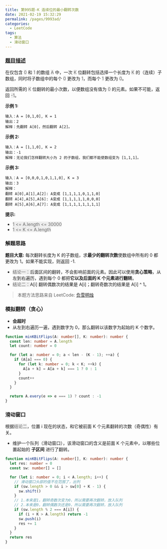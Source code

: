 ```yaml
---
title: 第995题-K 连续位的最小翻转次数
date: 2021-02-19 15:32:29
permalink: /pages/9993ad/
categories:
  - LeetCode
tags:
  - 算法
  - 滑动窗口
---
```


### [题目描述](https://leetcode-cn.com/problems/minimum-number-of-k-consecutive-bit-flips/)

在仅包含 <font style="background: #eee; color: #666;">0</font> 和 <font style="background: #eee; color: #666;">1</font> 的数组 <font style="background: #eee; color: #666;">A</font> 中，一次 <font style="background: #eee; color: #666;">K</font> 位翻转包括选择一个长度为 <font style="background: #eee; color: #666;">K</font> 的（连续）子数组，同时将子数组中的每个 <font style="background: #eee; color: #666;">0</font> 更改为 <font style="background: #eee; color: #666;">1</font>，而每个 <font style="background: #eee; color: #666;">1</font> 更改为 <font style="background: #eee; color: #666;">0</font>。

返回所需的 <font style="background: #eee; color: #666;">K</font> 位翻转的最小次数，以便数组没有值为 <font style="background: #eee; color: #666;">0</font> 的元素。如果不可能，返回 <font style="background: #eee; color: #666;">-1</font>。

<!-- more -->

**示例 1:**

```
输入：A = [0,1,0], K = 1
输出：2
解释：先翻转 A[0]，然后翻转 A[2]。
```

**示例 2:**

```
输入：A = [1,1,0], K = 2
输出：-1
解释：无论我们怎样翻转大小为 2 的子数组，我们都不能使数组变为 [1,1,1]。
```

**示例 3:**

```
输入：A = [0,0,0,1,0,1,1,0], K = 3
输出：3
解释：
翻转 A[0],A[1],A[2]: A变成 [1,1,1,1,0,1,1,0]
翻转 A[4],A[5],A[6]: A变成 [1,1,1,1,1,0,0,0]
翻转 A[5],A[6],A[7]: A变成 [1,1,1,1,1,1,1,1]
```

**提示:**

- <font style="background: #eee; color: #666;">1 <= A.length <= 30000</font>
- <font style="background: #eee; color: #666;">1 <= K <= A.length</font>

### 解题思路

**题目大意:** 每次翻转长度为 K 的子数组，求**最少的翻转次数**使数组中所有的 0 都更改为 1。如果不能实现，则返回 -1.

- <font style="background: #eee; color: #666;">结论一：</font>后面区间的翻转，不会影响前面的元素。因此可以使用**贪心策略**，从左到右遍历，遇到每个 0 都把**它以及后面的 K 个元素进行翻转**。
- <font style="background: #eee; color: #666;">结论二：</font>A[i] 翻转偶数次的结果是 A[i]；翻转奇数次的结果是 A[i] ^ 1。

> 本题方法思路来自 LeetCode: [负雪明烛](https://leetcode-cn.com/problems/minimum-number-of-k-consecutive-bit-flips/solution/hua-dong-chuang-kou-shi-ben-ti-zui-rong-z403l/)

### 模拟翻转（贪心）

- **会超时**
- 从左到右遍历一遍，遇到数字为 0，那么翻转以该数字为起始的 K 个数字。

```TypeScript
function minKBitFlips(A: number[], K: number): number {
  const len: number = A.length
  let count: number = 0

  for (let a: number = 0; a < len - (K - 1); ++a) {
    if (A[a] === 0) {
      for (let k: number = 0; k < K; ++k) {
        A[a + k] = A[a + k] === 1 ? 0 : 1
      }
      count++
    }
  }

  return A.every(e => e === 1) ? count : -1
}
```

### 滑动窗口

根据<font style="background: #eee; color: #666;">结论二</font>，位置 i 现在的状态，和它被前面 K 个元素翻转的次数（奇偶性）有关。

- 维护一个队列（滑动窗口），该滑动窗口的含义是前面 K 个元素中，以哪些位置起始的 **子区间** 进行了翻转。

```TypeScript
function minKBitFlips(A: number[], K: number): number {
  let res: number = 0
  const sw: number[] = []

  for (let i: number = 0; i < A.length; i++) {
    // 滑动窗口头部的值不在范围了，出列
    if (sw.length > 0 && i > sw[0] + K - 1) {
      sw.shift()
    }
    // 1.本来是1，翻转奇数次变为0，所以需要再次翻转，放入队列
    // 2.本来是0，翻转偶数次还是0，所以需要再次翻转，放入队列
    if (sw.length % 2 === A[i]) {
      if (i + K > A.length) return -1
      sw.push(i)
      res += 1
    }
  }
  return res
}
```
